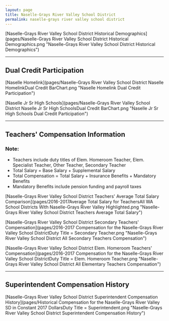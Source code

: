 ```yaml
---
layout: page
title: Naselle-Grays River Valley School District
permalink: naselle-grays river valley school district
---
```



[Naselle-Grays River Valley School District Historical Demographics](pages/Naselle-Grays River Valley School District Historical Demographics.png "Naselle-Grays River Valley School District Historical Demographics")

___

## Dual Credit Participation

[Naselle Homelink](pages/Naselle-Grays River Valley School District Naselle HomelinkDual Credit BarChart.png "Naselle Homelink Dual Credit Participation")

[Naselle Jr Sr High Schools](pages/Naselle-Grays River Valley School District Naselle Jr Sr High SchoolsDual Credit BarChart.png "Naselle Jr Sr High Schools Dual Credit Participation")


___

## Teachers' Compensation Information
### Note:
- Teachers include duty titles of Elem. Homeroom Teacher, Elem. Specialist Teacher, Other Teacher, Secondary Teacher
- Total Salary = Base Salary + Supplemental Salary
- Total Compensation = Total Salary + Insurance Benefits + Mandatory Benefits
- Mandatory Benefits include pension funding and payroll taxes

[Naselle-Grays River Valley School District Teachers' Average Total Salary Comparison](pages/2016-2017Average Total Salary for TeachersAll WA School Districts With Naselle-Grays River Valley Highlighted.png "Naselle-Grays River Valley School District Teachers Average Total Salary")

[Naselle-Grays River Valley School District Secondary Teachers' Compensation](pages/2016-2017 Compensation for the Naselle-Grays River Valley School DistrictDuty Title = Secondary Teacher.png "Naselle-Grays River Valley School District All Secondary Teachers Compensation")

[Naselle-Grays River Valley School District Elem. Homeroom Teachers' Compensation](pages/2016-2017 Compensation for the Naselle-Grays River Valley School DistrictDuty Title = Elem. Homeroom Teacher.png "Naselle-Grays River Valley School District All Elementary Teachers Compensation")


___

## Superintendent Compensation History

[Naselle-Grays River Valley School District Superintendent Compensation History](pages/Historical Compensation for the Naselle-Grays River Valley SD in Constant 2017 DollarsDuty Title = Superintendent.png "Naselle-Grays River Valley School District Superintendent Compensation History")


